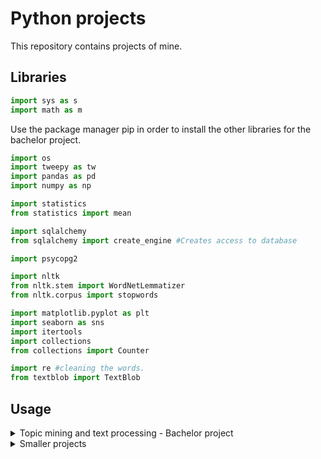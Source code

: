 # Python projects
This repository contains projects of mine. 

## Libraries 
```python
import sys as s
import math as m
```
Use the package manager pip in order to install the other libraries for the bachelor project. 
```python
import os
import tweepy as tw 
import pandas as pd 
import numpy as np 

import statistics 
from statistics import mean 

import sqlalchemy 
from sqlalchemy import create_engine #Creates access to database

import psycopg2 

import nltk
from nltk.stem import WordNetLemmatizer 
from nltk.corpus import stopwords

import matplotlib.pyplot as plt
import seaborn as sns 
import itertools 
import collections 
from collections import Counter

import re #cleaning the words. 
from textblob import TextBlob
```
## Usage 

<details>
<summary>Topic mining and text processing - Bachelor project</summary>
  The following bullet points contains prerequisits in order to use the system. 
- Credentials from Twitter in order to use their data if you wish to gather more 
- Connect to postgresql database in order to handle and view the data
</details>

<details>
<summary>Smaller projects</summary>
  The following bullet points contains prerequisits in order to use the system. 
- All systems are operation in the terminal
- The libraries are built in
</details>
